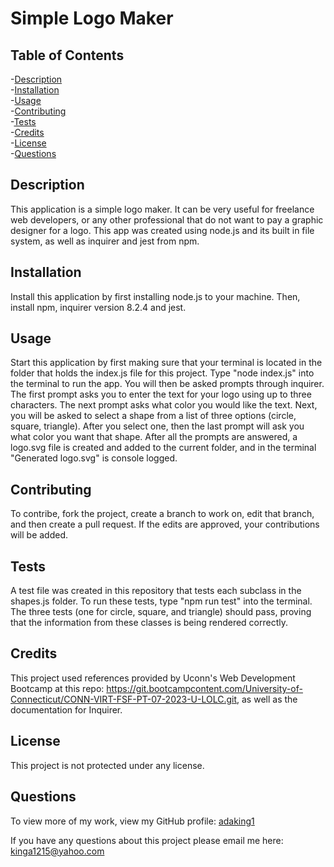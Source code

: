 # Simple Logo Maker

## Table of Contents
-[Description](#description)  
-[Installation](#installation)  
-[Usage](#usage)  
-[Contributing](#contributing)  
-[Tests](#tests)  
-[Credits](#credits)  
-[License](#license)  
-[Questions](#questions)

## Description
This application is a simple logo maker. It can be very useful for freelance web developers, or any other professional that do not want to pay a graphic designer for a logo. This app was created using node.js and its built in file system, as well as inquirer and jest from npm.

## Installation
Install this application by first installing node.js to your machine. Then, install npm, inquirer version 8.2.4 and jest.

## Usage
Start this application by first making sure that your terminal is located in the folder that holds the index.js file for this project. Type "node index.js" into the terminal to run the app. You will then be asked prompts through inquirer. The first prompt asks you to enter the text for your logo using up to three characters. The next prompt asks what color you would like the text. Next, you will be asked to select a shape from a list of three options (circle, square, triangle). After you select one, then the last prompt will ask you what color you want that shape. After all the prompts are answered, a logo.svg file is created and added to the current folder, and in the terminal "Generated logo.svg" is console logged.

## Contributing
To contribe, fork the project, create a branch to work on, edit that branch, and then create a pull request. If the edits are approved, your contributions will be added.

## Tests
A test file was created in this repository that tests each subclass in the shapes.js folder. To run these tests, type "npm run test" into the terminal. The three tests (one for circle, square, and triangle) should pass, proving that the information from these classes is being rendered correctly.

## Credits
This project used references provided by Uconn's Web Development Bootcamp at this repo: https://git.bootcampcontent.com/University-of-Connecticut/CONN-VIRT-FSF-PT-07-2023-U-LOLC.git, as well as the documentation for Inquirer.

## License
This project is not protected under any license.



## Questions
To view more of my work, view my GitHub profile: [adaking1](https://github.com/adaking1)

If you have any questions about this project please email me here: kinga1215@yahoo.com

